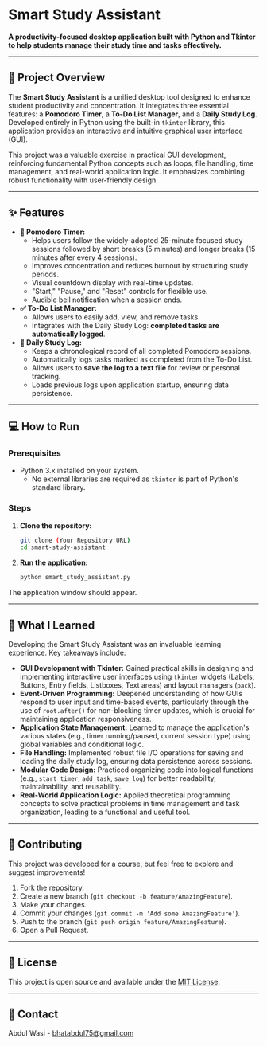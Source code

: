 # Smart Study Assistant

**A productivity-focused desktop application built with Python and Tkinter to help students manage their study time and tasks effectively.**

---

## 🚀 Project Overview

The **Smart Study Assistant** is a unified desktop tool designed to enhance student productivity and concentration. It integrates three essential features: a **Pomodoro Timer**, a **To-Do List Manager**, and a **Daily Study Log**. Developed entirely in Python using the built-in `tkinter` library, this application provides an interactive and intuitive graphical user interface (GUI).

This project was a valuable exercise in practical GUI development, reinforcing fundamental Python concepts such as loops, file handling, time management, and real-world application logic. It emphasizes combining robust functionality with user-friendly design.

---

## ✨ Features

* **🍅 Pomodoro Timer:**
    * Helps users follow the widely-adopted 25-minute focused study sessions followed by short breaks (5 minutes) and longer breaks (15 minutes after every 4 sessions).
    * Improves concentration and reduces burnout by structuring study periods.
    * Visual countdown display with real-time updates.
    * "Start," "Pause," and "Reset" controls for flexible use.
    * Audible bell notification when a session ends.
* **✅ To-Do List Manager:**
    * Allows users to easily add, view, and remove tasks.
    * Integrates with the Daily Study Log: **completed tasks are automatically logged**.
* **📜 Daily Study Log:**
    * Keeps a chronological record of all completed Pomodoro sessions.
    * Automatically logs tasks marked as completed from the To-Do List.
    * Allows users to **save the log to a text file** for review or personal tracking.
    * Loads previous logs upon application startup, ensuring data persistence.

---

## 💻 How to Run

### Prerequisites

* Python 3.x installed on your system.
    * No external libraries are required as `tkinter` is part of Python's standard library.

### Steps

1.  **Clone the repository:**
    ```bash
    git clone (Your Repository URL)
    cd smart-study-assistant
    ```
2.  **Run the application:**
    ```bash
    python smart_study_assistant.py
    ```

The application window should appear.

---

## 🧠 What I Learned

Developing the Smart Study Assistant was an invaluable learning experience. Key takeaways include:

* **GUI Development with Tkinter:** Gained practical skills in designing and implementing interactive user interfaces using `tkinter` widgets (Labels, Buttons, Entry fields, Listboxes, Text areas) and layout managers (`pack`).
* **Event-Driven Programming:** Deepened understanding of how GUIs respond to user input and time-based events, particularly through the use of `root.after()` for non-blocking timer updates, which is crucial for maintaining application responsiveness.
* **Application State Management:** Learned to manage the application's various states (e.g., timer running/paused, current session type) using global variables and conditional logic.
* **File Handling:** Implemented robust file I/O operations for saving and loading the daily study log, ensuring data persistence across sessions.
* **Modular Code Design:** Practiced organizing code into logical functions (e.g., `start_timer`, `add_task`, `save_log`) for better readability, maintainability, and reusability.
* **Real-World Application Logic:** Applied theoretical programming concepts to solve practical problems in time management and task organization, leading to a functional and useful tool.

---

## 🤝 Contributing

This project was developed for a course, but feel free to explore and suggest improvements!

1.  Fork the repository.
2.  Create a new branch (`git checkout -b feature/AmazingFeature`).
3.  Make your changes.
4.  Commit your changes (`git commit -m 'Add some AmazingFeature'`).
5.  Push to the branch (`git push origin feature/AmazingFeature`).
6.  Open a Pull Request.

---

## 📄 License

This project is open source and available under the [MIT License](https://opensource.org/licenses/MIT).

---

## 📧 Contact

Abdul Wasi - bhatabdul75@gmail.com
